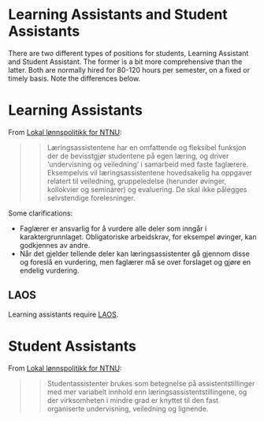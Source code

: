 # Learning Assistants and Student Assistants

There are two different types of positions for students, Learning Assistant and Student Assistant. The former is a bit more comprehensive than the latter. Both are normally hired for 80-120 hours per semester, on a fixed or timely basis. Note the differences below.

# Learning Assistants

From [Lokal lønnspolitikk for NTNU](https://innsida.ntnu.no/c/wiki/get_page_attachment?p_l_id=2562032420&nodeId=24647&title=Lønnspolitikk&fileName=Lokal%20lønnspolitikk%20rev%2004.09.2020.pdf):

  >> Læringsassistentene har en omfattende og fleksibel funksjon der de bevisstgjør studentene på egen læring, og driver ’undervisning og veiledning’ i samarbeid med faste faglærere. Eksempelvis vil læringsassistentene hovedsakelig ha oppgaver relatert til veiledning, gruppeledelse (herunder øvinger, kollokvier og seminarer) og evaluering. De skal ikke pålegges selvstendige forelesninger.

Some clarifications:

* Faglærer er ansvarlig for å vurdere alle deler som inngår i karaktergrunnlaget. Obligatoriske arbeidskrav, for eksempel øvinger, kan godkjennes av andre.
* Når det gjelder tellende deler kan læringsassistenter gå gjennom disse og foreslå en vurdering, men faglærer må se over forslaget og gjøre en endelig vurdering.

## LAOS

Learning assistants require [LAOS](laos.html). 

# Student Assistants

From [Lokal lønnspolitikk for NTNU](https://innsida.ntnu.no/c/wiki/get_page_attachment?p_l_id=2562032420&nodeId=24647&title=Lønnspolitikk&fileName=Lokal%20lønnspolitikk%20rev%2004.09.2020.pdf):

  >> Studentassistenter brukes som betegnelse på assistentstillinger med mer variabelt innhold enn læringsassistentstillingene, og der virksomheten i mindre grad er knyttet til den fast organiserte undervisning, veiledning og lignende. 
